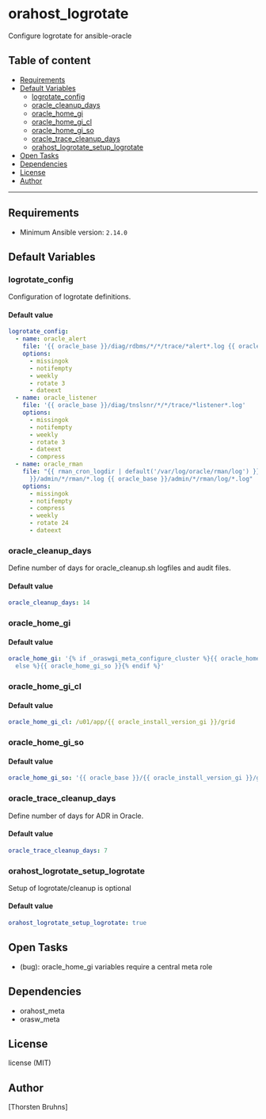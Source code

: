 # orahost_logrotate

Configure logrotate for ansible-oracle

## Table of content

- [Requirements](#requirements)
- [Default Variables](#default-variables)
  - [logrotate_config](#logrotate_config)
  - [oracle_cleanup_days](#oracle_cleanup_days)
  - [oracle_home_gi](#oracle_home_gi)
  - [oracle_home_gi_cl](#oracle_home_gi_cl)
  - [oracle_home_gi_so](#oracle_home_gi_so)
  - [oracle_trace_cleanup_days](#oracle_trace_cleanup_days)
  - [orahost_logrotate_setup_logrotate](#orahost_logrotate_setup_logrotate)
- [Open Tasks](#open-tasks)
- [Dependencies](#dependencies)
- [License](#license)
- [Author](#author)

---

## Requirements

- Minimum Ansible version: `2.14.0`

## Default Variables

### logrotate_config

Configuration of logrotate definitions.

#### Default value

```YAML
logrotate_config:
  - name: oracle_alert
    file: '{{ oracle_base }}/diag/rdbms/*/*/trace/*alert*.log {{ oracle_base }}/diag/asm/*/*/trace/alert*+ASM*.log'
    options:
      - missingok
      - notifempty
      - weekly
      - rotate 3
      - dateext
  - name: oracle_listener
    file: '{{ oracle_base }}/diag/tnslsnr/*/*/trace/*listener*.log'
    options:
      - missingok
      - notifempty
      - weekly
      - rotate 3
      - dateext
      - compress
  - name: oracle_rman
    file: "{{ rman_cron_logdir | default('/var/log/oracle/rman/log') }}/*.log {{ oracle_base
      }}/admin/*/rman/*.log {{ oracle_base }}/admin/*/rman/log/*.log"
    options:
      - missingok
      - notifempty
      - compress
      - weekly
      - rotate 24
      - dateext
```

### oracle_cleanup_days

Define number of days for oracle_cleanup.sh logfiles and audit files.

#### Default value

```YAML
oracle_cleanup_days: 14
```

### oracle_home_gi

#### Default value

```YAML
oracle_home_gi: '{% if _oraswgi_meta_configure_cluster %}{{ oracle_home_gi_cl }}{%
  else %}{{ oracle_home_gi_so }}{% endif %}'
```

### oracle_home_gi_cl

#### Default value

```YAML
oracle_home_gi_cl: /u01/app/{{ oracle_install_version_gi }}/grid
```

### oracle_home_gi_so

#### Default value

```YAML
oracle_home_gi_so: '{{ oracle_base }}/{{ oracle_install_version_gi }}/grid'
```

### oracle_trace_cleanup_days

Define number of days for ADR in Oracle.

#### Default value

```YAML
oracle_trace_cleanup_days: 7
```

### orahost_logrotate_setup_logrotate

Setup of logrotate/cleanup is optional

#### Default value

```YAML
orahost_logrotate_setup_logrotate: true
```


## Open Tasks

- (bug): oracle_home_gi variables require a central meta role

## Dependencies

- orahost_meta
- orasw_meta

## License

license (MIT)

## Author

[Thorsten Bruhns]
